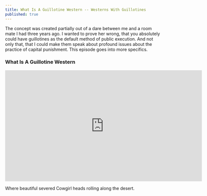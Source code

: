 ```yaml
---
title: What Is A Guillotine Western -- Westerns With Guillotines
published: true
---
```

The concept was created partially out of a dare between me and a room mate I had three years ago. I wanted to prove her wrong, that you absolutely could have guillotines as the default method of public execution. And not only that, that I could make them speak about profound issues about the practice of capital punishment. This episode goes into more specifics.

### What Is A Guillotine Western
<iframe allowfullscreen src="https://www.vidlii.com/embed?v=m0X90XYZ_am&a=1" frameborder="0" width="640" height="360"></iframe>

Where beautiful severed Cowgirl heads rolling along the desert.
